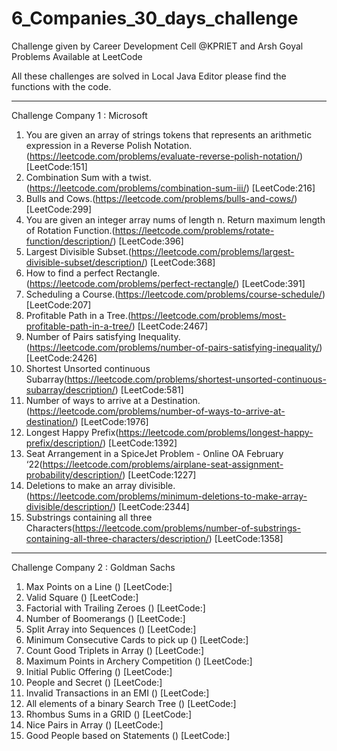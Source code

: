 # 6_Companies_30_days_challenge

Challenge given by Career Development Cell @KPRIET and Arsh Goyal Problems Available at LeetCode

All these challenges are solved in Local Java Editor please find the functions with the code.
***********************************************************************************************************************************************************************
Challenge Company 1 : Microsoft 
1.  You are given an array of strings tokens that represents an arithmetic expression in a Reverse Polish Notation.(https://leetcode.com/problems/evaluate-reverse-polish-notation/) [LeetCode:151]
2.	Combination Sum with a twist.(https://leetcode.com/problems/combination-sum-iii/) [LeetCode:216]
3.	Bulls and Cows.(https://leetcode.com/problems/bulls-and-cows/) [LeetCode:299]
4.	You are given an integer array nums of length n. Return maximum length of Rotation Function.(https://leetcode.com/problems/rotate-function/description/)  [LeetCode:396]
5.	Largest Divisible Subset.(https://leetcode.com/problems/largest-divisible-subset/description/) [LeetCode:368]
6.	How to find a perfect Rectangle.(https://leetcode.com/problems/perfect-rectangle/) [LeetCode:391]
7.	Scheduling a Course.(https://leetcode.com/problems/course-schedule/) [LeetCode:207]
8.	Profitable Path in a Tree.(https://leetcode.com/problems/most-profitable-path-in-a-tree/) [LeetCode:2467]
9.	Number of Pairs satisfying Inequality.(https://leetcode.com/problems/number-of-pairs-satisfying-inequality/) [LeetCode:2426]
10.	Shortest Unsorted continuous Subarray(https://leetcode.com/problems/shortest-unsorted-continuous-subarray/description/) [LeetCode:581]
11.	Number of ways to arrive at a Destination.(https://leetcode.com/problems/number-of-ways-to-arrive-at-destination/) [LeetCode:1976]
12.	Longest Happy Prefix(https://leetcode.com/problems/longest-happy-prefix/description/) [LeetCode:1392]
13.	Seat Arrangement in a SpiceJet Problem - Online OA February ‘22(https://leetcode.com/problems/airplane-seat-assignment-probability/description/) [LeetCode:1227]
14.	Deletions to make an array divisible.(https://leetcode.com/problems/minimum-deletions-to-make-array-divisible/description/) [LeetCode:2344]
15.	Substrings containing all three Characters(https://leetcode.com/problems/number-of-substrings-containing-all-three-characters/description/) [LeetCode:1358]
***********************************************************************************************************************************************************************
Challenge Company 2 : Goldman Sachs
1.	Max Points on a Line () [LeetCode:]
2.	Valid Square () [LeetCode:]
3.	Factorial with Trailing Zeroes () [LeetCode:]
4.	Number of Boomerangs () [LeetCode:]
5.	Split Array into Sequences () [LeetCode:]
6.	Minimum Consecutive Cards to pick up () [LeetCode:]
7.	Count Good Triplets in Array  () [LeetCode:]
8.	Maximum Points in Archery Competition () [LeetCode:]
9.	Initial Public Offering () [LeetCode:]
10.	People and Secret () [LeetCode:]
11.	Invalid Transactions in an EMI () [LeetCode:]
12.	All elements of a binary Search Tree () [LeetCode:]
13.	Rhombus Sums in a GRID () [LeetCode:]
14.	Nice Pairs in Array () [LeetCode:]
15.	Good People based on Statements () [LeetCode:]
